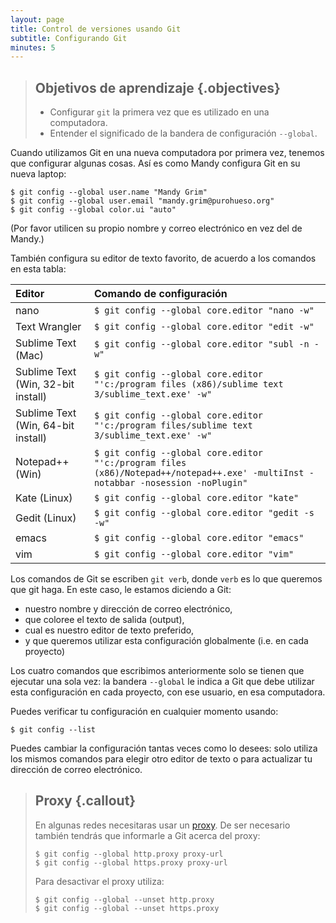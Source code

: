 ```yaml
---
layout: page
title: Control de versiones usando Git
subtitle: Configurando Git
minutes: 5
---
```

> ## Objetivos de aprendizaje {.objectives}
>
> *  Configurar `git` la primera vez que es utilizado en una computadora.
> *  Entender el significado de la bandera de configuración `--global`.

Cuando utilizamos Git en una nueva computadora por primera vez,
tenemos que configurar algunas cosas. Así es como Mandy configura Git 
en su nueva laptop:

~~~ {.bash}
$ git config --global user.name "Mandy Grim"
$ git config --global user.email "mandy.grim@purohueso.org"
$ git config --global color.ui "auto"
~~~

(Por favor utilicen su propio nombre y correo electrónico en vez del de Mandy.)

También configura su editor de texto favorito, de acuerdo a los comandos en esta tabla:

| Editor             | Comando de configuración                    |
|:-------------------|:-------------------------------------------------|
| nano               | `$ git config --global core.editor "nano -w"`    |
| Text Wrangler      | `$ git config --global core.editor "edit -w"`    |
| Sublime Text (Mac) | `$ git config --global core.editor "subl -n -w"` |
| Sublime Text (Win, 32-bit install) | `$ git config --global core.editor "'c:/program files (x86)/sublime text 3/sublime_text.exe' -w"` |
| Sublime Text (Win, 64-bit install) | `$ git config --global core.editor "'c:/program files/sublime text 3/sublime_text.exe' -w"` |
| Notepad++ (Win)    | `$ git config --global core.editor "'c:/program files (x86)/Notepad++/notepad++.exe' -multiInst -notabbar -nosession -noPlugin"`|
| Kate (Linux)       | `$ git config --global core.editor "kate"`       |
| Gedit (Linux)      | `$ git config --global core.editor "gedit -s -w"`   |
| emacs              | `$ git config --global core.editor "emacs"`   |
| vim                | `$ git config --global core.editor "vim"`   |


Los comandos de Git se escriben `git verb`, donde `verb` es lo que queremos que git haga.
En este caso, le estamos diciendo a Git:

*   nuestro nombre y dirección de correo electrónico,
*   que coloree el texto de salida (output),
*   cual es nuestro editor de texto preferido,
*   y que queremos utilizar esta configuración globalmente (i.e. en cada proyecto)

Los cuatro comandos que escribimos anteriormente solo se tienen que ejecutar una sola
vez: la bandera `--global` le indica a Git que debe utilizar esta configuración en 
cada proyecto, con ese usuario, en esa computadora. 

Puedes verificar tu configuración en cualquier momento usando:

~~~ {.bash}
$ git config --list
~~~

Puedes cambiar la configuración tantas veces como lo desees: solo utiliza los
mismos comandos para elegir otro editor de texto o para actualizar tu dirección 
de correo electrónico.

> ## Proxy {.callout}
>
> En algunas redes necesitaras usar un
> [proxy](https://en.wikipedia.org/wiki/Proxy_server). De ser necesario también
> tendrás que informarle a Git acerca del proxy:
>
> ~~~ {.bash}
> $ git config --global http.proxy proxy-url
> $ git config --global https.proxy proxy-url
> ~~~
>
> Para desactivar el proxy utiliza:
>
> ~~~ {.bash}
> $ git config --global --unset http.proxy
> $ git config --global --unset https.proxy
> ~~~
